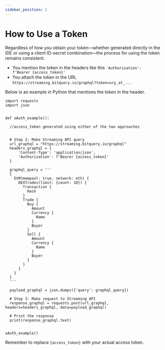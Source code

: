 ```yaml
---
sidebar_position: 2
---
```


# How to Use a Token


Regardless of how you obtain your token—whether generated directly in the IDE or using a client ID-secret combination—the process for using the token remains consistent. 

- You mention the token in the headers like this `'Authorization': f'Bearer {access_token}'`
- You attach the token in the URL `https://streaming.bitquery.io/graphql?token=ory_at_...`

Below is an example in Python that mentions the token in the header.

```
import requests
import json


def oAuth_example():

  //access_token generated using either of the two approaches


  # Step 2: Make Streaming API query
  url_graphql = "https://streaming.bitquery.io/graphql"
  headers_graphql = {
      'Content-Type': 'application/json',
      'Authorization': f'Bearer {access_token}'
  }

  graphql_query = '''
  {
    EVM(mempool: true, network: eth) {
      DEXTrades(limit: {count: 10}) {
        Transaction {
          Hash
        }
        Trade {
          Buy {
            Amount
            Currency {
              Name
            }
            Buyer
          }
          Sell {
            Amount
            Currency {
              Name
            }
            Buyer
          }
        }
      }
    }
  }
  '''

  payload_graphql = json.dumps({'query': graphql_query})

  # Step 3: Make request to Streaming API
  response_graphql = requests.post(url_graphql, headers=headers_graphql, data=payload_graphql)

  # Print the response
  print(response_graphql.text)


oAuth_example()
```

Remember to replace `{access_token}` with your actual access token.